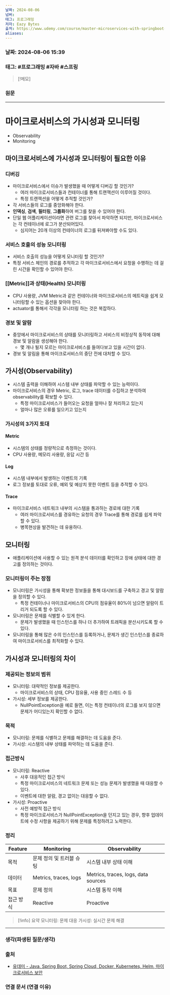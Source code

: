 ```yaml
---
날짜: 2024-08-06
넘버: 
태그: 프로그래밍
저자: Eazy Bytes
출처: https://www.udemy.com/course/master-microservices-with-springboot-docker-kubernetes-korean/
aliases:
---
```

### 날짜:  2024-08-06 15:39

### 태그: #프로그래밍 #자바 #스프링

>[!메모]
>

### 원문
---
# 마이크로서비스의 가시성과 모니터링
- Observability
- Monitoring
## 마이크로서비스에 가시성과 모니터링이 필요한 이유
### 디버깅
- 마이크로서비스에서 이슈가 발생했을 때 어떻게 디버깅 할 것인가?
	- 여러 마이크로서비스들과 컨테이너를 통해 트랜잭션이 이루어질 것이다.
	- 특정 트랜잭션을 어떻게 추적할 것인가?
- 각 서비스들의 로그를 중앙화해야 한다.
- **인덱싱**, **검색**, **필터링**, **그룹화**하여 버그를 찾을 수 있어야 한다.
- 단일 웹 어플리케이션이라면 관련 로그를 찾아서 파악하면 되지만, 마이크로서비스는 각 컨테이너에 로그가 분산되어있다.
	- 심지어는 20개 이상의 컨테이너의 로그를 뒤져봐야할 수도 있다.
### 서비스 호출의 성능 모니터링
- 서비스 호출의 성능을 어떻게 모니터링 할 것인가?
- 특정 서비스 체인의 경로를 추적하고 각 마이크로서비스에서 요청을 수행하는 데 걸린 시간을 확인할 수 있어야 한다.
### [[Metric]]과 상태(Health) 모니터링
- CPU 사용량, JVM Metric과 같은 컨테이너와 마이크로서비스의 메트릭을 쉽게 모니터링할 수 있는 옵션을 찾아야 한다.
- actuator를 통해서 각각을 모니터링 하는 것은 복잡하다.
### 경보 및 알람
- 중앙에서 마이크로서비스의 상태를 모니터링하고 서비스의 비정상적 동작에 대해 경보 및 알람을 생성해야 한다.
	- 몇 개나 될지 모르는 마이크로서비스를 들여다보고 있을 시간이 없다.
- 경보 및 알림을 통해 마이크로서비스의 중단 전에 대처할 수 있다.

## 가시성(Observability)
- 시스템 출력을 이해하여 시스템 내부 상태를 파악할 수 있는 능력이다.
- 마이크로서비스의 경우 Metric, 로그, trace 데이터를 수집하고 분석하여 observability를 확보할 수 있다.
	- 특정 마이크로서비스가 들어오는 요청을 얼마나 잘 처리하고 있는지
	- 얼마나 많은 오류를 일으키고 있는지
### 가시성의 3가지 토대
#### Metric
- 시스템의 상태를 정량적으로 측정하는 것이다.
- CPU 사용량, 메모리 사용량, 응답 시간 등
#### Log
- 시스템 내부에서 발생하는 이벤트의 기록
- 로그 정보를 토대로 오류, 예외 및 예상치 못한 이벤트 등을 추적할 수 있다.
#### Trace
- 마이크로서비스 네트워크 내부의 시스템을 통과하는 경로에 대한 기록
	- 여러 마이크로서비스를 경유하는 요청의 경우 Trace를 통해 경로를 쉽게 파악할 수 있다.
	- 병목현상을 발견하는 데 유용하다.

## 모니터링
- 애플리케이션에 사용할 수 있는 원격 분석 데이터를 확인하고 장애 상태에 대한 경고를 정의하는 것이다.
### 모니터링이 주는 장점
- 모니터링은 가시성을 통해 확보한 정보들을 통해 대시보드를 구축하고 경고 및 알람을 정의할 수 있다.
	- 특정 컨테이너나 마이크로서비스의 CPU의 점유율이 80%이 넘으면 알람이 트리거 되도록 할 수 있다.
- 모니터링은 문제를 식별할 수 있게 한다.
	- 문제가 발생했을 때 인스턴스를 하나 더 추가하여 트래픽을 분산시키도록 할 수 있다.
- 모니터링을 통해 많은 수의 인스턴스를 등록하거나, 문제가 생긴 인스턴스를 종료하여 마이크로서비스를 최적화할 수 있다.
## 가시성과 모니터링의 차이
### 제공되는 정보의 범위
- 모니터링: 대략적인 정보를 제공한다.
	- 마이크로서비스의 상태, CPU 점유율, 사용 중인 스레드 수 등
- 가시성: 세부 정보를 제공한다.
	- NullPointException을 예로 들면, 이는 특정 컨테이너의 로그를 보지 않으면 문제가 어디있는지 확인할 수 없다.
### 목적
- 모니터링: 문제를 식별하고 문제를 해결하는 데 도움을 준다.
- 가시성: 시스템의 내부 상태를 파악하는 데 도움을 준다.
### 접근방식
- 모니터링: Reactive
	- 사후 대응적인 접근 방식
	- 특정 마이크로서비스의 네트워크 문제 또는 성능 문제가 발생했을 때 대응할 수 있다.
	- 이벤트에 대한 알람, 경고 없이는 대응할 수 없다.
- 가시성: Proactive
	- 사전 예방적 접근 방식
	- 특정 마이크로서비스가 NullPointException을 던지고 있는 경우, 향후 업데이트에 수정 사항을 제공하기 위해 문제를 특정하려고 노력한다.
### 정리

| Feature | Monitoring            | Observability                       |
| ------- | --------------------- | ----------------------------------- |
| 목적      | 문제 정의 및 트러블 슈팅        | 시스템 내부 상태 이해                        |
| 데이터     | Metrics, traces, logs | Metrics, traces, logs, data sources |
| 목표      | 문제 정의                 | 시스템 동작 이해                           |
| 접근 방식   | Reactive              | Proactive                           |


> [!info] 요약
> 모니터링: 문제 대응
> 가시성: 실시간 문제 해결

---
### 생각(파생된 질문/생각)

### 출처
- [유데미 - Java, Spring Boot, Spring Cloud, Docker, Kubernetes, Helm, 마이크로서비스 보안](https://www.udemy.com/course/master-microservices-with-springboot-docker-kubernetes-korean/)

### 연결 문서 (연결 이유)
